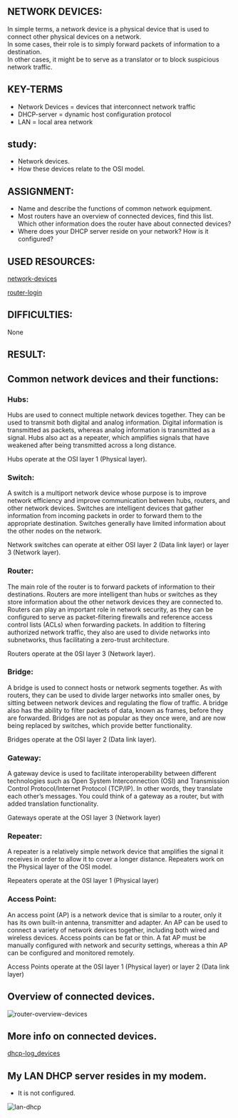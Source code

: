 ## NETWORK DEVICES:

In simple terms, a network device is a physical device that is used to connect other physical devices on a network.  
In some cases, their role is to simply forward packets of information to a destination.  
In other cases, it might be to serve as a translator or to block suspicious network traffic.


## KEY-TERMS

* Network Devices = devices that interconnect network traffic
* DHCP-server = dynamic host configuration protocol
* LAN = local area network


## study:
* Network devices.
* How these devices relate to the OSI model.

## ASSIGNMENT:

* Name and describe the functions of common network equipment.
* Most routers have an overview of connected devices, find this list.  
  Which other information does the router have about connected devices?
* Where does your DHCP server reside on your network? How is it configured?

## USED RESOURCES:

[network-devices](https://www.lepide.com/blog/the-most-common-types-of-network-devices/)

[router-login](http://mijnmodem.kpn/login.htm)

## DIFFICULTIES:

None

## RESULT:

## Common network devices and their functions:

### Hubs:

Hubs are used to connect multiple network devices together. They can be used to transmit both digital and analog information. Digital information is transmitted as packets, whereas analog information is transmitted as a signal. Hubs also act as a repeater, which amplifies signals that have weakened after being transmitted across a long distance.  

Hubs operate at the OSI layer 1 (Physical layer).

### Switch:

A switch is a multiport network device whose purpose is to improve network efficiency and improve communication between hubs, routers, and other network devices. Switches are intelligent devices that gather information from incoming packets in order to forward them to the appropriate destination. Switches generally have limited information about the other nodes on the network.  

Network switches can operate at either OSI layer 2 (Data link layer) or layer 3 (Network layer).

### Router:

The main role of the router is to forward packets of information to their destinations. Routers are more intelligent than hubs or switches as they store information about the other network devices they are connected to. Routers can play an important role in network security, as they can be configured to serve as packet-filtering firewalls and reference access control lists (ACLs) when forwarding packets. In addition to filtering authorized network traffic, they also are used to divide networks into subnetworks, thus facilitating a zero-trust architecture.  

Routers operate at the 0SI layer 3 (Network layer).

### Bridge:

A bridge is used to connect hosts or network segments together. As with routers, they can be used to divide larger networks into smaller ones, by sitting between network devices and regulating the flow of traffic. A bridge also has the ability to filter packets of data, known as frames, before they are forwarded. Bridges are not as popular as they once were, and are now being replaced by switches, which provide better functionality.  

Bridges operate at the OSI layer 2 (Data link layer).

### Gateway:

A gateway device is used to facilitate interoperability between different technologies such as Open System Interconnection (OSI) and Transmission Control Protocol/Internet Protocol (TCP/IP). In other words, they translate each other’s messages. You could think of a gateway as a router, but with added translation functionality.  

Gateways operate at the OSI layer 3 (Network layer)

### Repeater:

A repeater is a relatively simple network device that amplifies the signal it receives in order to allow it to cover a longer distance. Repeaters work on the Physical layer of the OSI model.  

Repeaters operate at the 0SI layer 1 (Physical layer)

### Access Point:

An access point (AP) is a network device that is similar to a router, only it has its own built-in antenna, transmitter and adapter. An AP can be used to connect a variety of network devices together, including both wired and wireless devices. Access points can be fat or thin. A fat AP must be manually configured with network and security settings, whereas a thin AP can be configured and monitored remotely.

Access Points operate at the 0SI layer 1 (Physical layer) or layer 2 (Data link layer)



## Overview of connected devices.

![router-overview-devices](../00_includes/SCREENSHOTS/Networking/NTW-1.0-devices-overview.png)

## More info on connected devices.

[dhcp-log_devices](../00_includes/SCREENSHOTS/Networking/NTW-1.2-DHCP-LOG.png) 


## My LAN DHCP server resides in my modem.

* It is not configured.

![lan-dhcp](../00_includes/SCREENSHOTS/Networking/NTW-1.1-LAN-DHCP.png)

